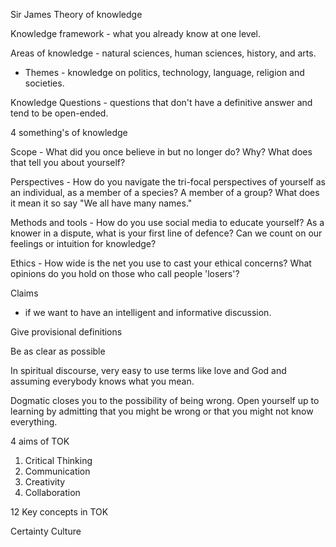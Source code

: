 Sir James
Theory of knowledge

Knowledge framework - what you already know at one level.

Areas of knowledge - natural sciences, human sciences, history, and arts.

- Themes - knowledge on politics, technology, language, religion and societies.

Knowledge Questions - questions that don't have a definitive answer and tend to be open-ended.

4 something's of knowledge

Scope - What did you once believe in but no longer do? Why? What does that tell you about yourself?

Perspectives - How do you navigate the tri-focal perspectives of yourself as an individual, as a member of a species? A member of a group? What does it mean it so say "We all have many names."

Methods and tools - How do you use social media to educate yourself? As a knower in a dispute, what is your first line of defence? Can we count on our feelings or intuition for knowledge?

Ethics - How wide is the net you use to cast your ethical concerns? What opinions do you hold on those who call people 'losers'?

Claims
- if we want to have an intelligent and informative discussion. 

Give provisional definitions

Be as clear as possible 

In spiritual discourse, very easy to use terms like love and God and assuming everybody knows what you mean. 

Dogmatic closes you to the possibility of being wrong. Open yourself up to learning by admitting that you might be wrong or that you might not know everything.


4 aims of TOK
1. Critical Thinking
2. Communication 
3. Creativity 
4. Collaboration

12 Key concepts in TOK

Certainty
Culture